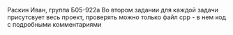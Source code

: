 Раскин Иван, группа Б05-922а
Во втором задании для каждой задачи присутсвует весь проект, проверять можно только файл cpp - в нем код с подробными комментариями